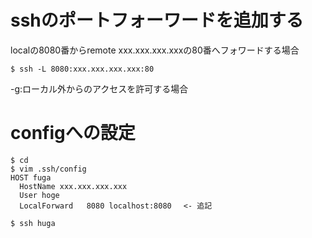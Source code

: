 # sshのポートフォーワードを追加する

localの8080番からremote xxx.xxx.xxx.xxxの80番へフォワードする場合
```
$ ssh -L 8080:xxx.xxx.xxx.xxx:80
```

-g:ローカル外からのアクセスを許可する場合

# configへの設定
```
$ cd 
$ vim .ssh/config
HOST fuga
  HostName xxx.xxx.xxx.xxx
  User hoge
  LocalForward   8080 localhost:8080 　<- 追記
  
$ ssh huga
```
